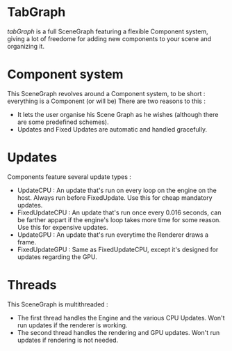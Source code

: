# TabGraph
*tabGraph* is a full SceneGraph featuring a flexible Component system, giving a lot of freedome for adding new components to your scene and organizing it.

# Component system
This SceneGraph revolves around a Component system, to be short : everything is a Component (or will be)
There are two reasons to this :
 - It lets the user organise his Scene Graph as he wishes (although there are some predefined schemes).
 - Updates and Fixed Updates are automatic and handled gracefully.
 
 # Updates
 Components feature several update types :
  - UpdateCPU : An update that's run on every loop on the engine on the host. Always run before FixedUpdate. Use this for cheap mandatory updates.
  - FixedUpdateCPU : An update that's run once every 0.016 seconds, can be farther appart if the engine's loop takes more time for some reason. Use this for expensive updates.
  - UpdateGPU : An update that's run everytime the Renderer draws a frame.
  - FixedUpdateGPU : Same as FixedUpdateCPU, except it's designed for updates regarding the GPU.
 
 # Threads
 This SceneGraph is multithreaded :
  - The first thread handles the Engine and the various CPU Updates. Won't run updates if the renderer is working.
  - The second thread handles the rendering and GPU updates. Won't run updates if rendering is not needed.
 
